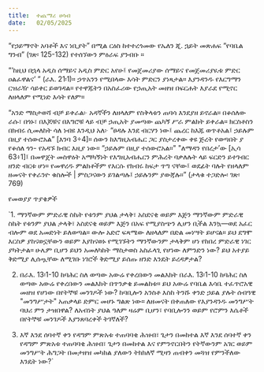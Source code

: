 ```yaml
---
title:  ተጨማሪ ሀሳብ
date:   02/05/2025
---
```


“የኃይማኖት አባቶች እና ነቢያት” በሚል ርዕስ ከተተረጎመው የኤለን ጂ. ኋይት መጽሐፍ “የባቤል ግንብ” (ገጽ፡ 125-132) የተሰኘውን ምዕራፍ ያንብቡ ።

“‘ከዚህ በኋላ አዲስ ሰማይና አዲስ ምድር አየሁ፤ የመጀመሪያው ሰማይና የመጀመሪያዪቱ ምድር ዐልፈዋልና’ ” (ራእ. 21፡1)። ኃጥአንን የሚበላው እሳት ምድርን ያነጻታል። እያንዳንዱ የእርግማን ርዝራዥ ሳይቀር ይወገዳል። የተዋጁትን በአስፈሪው የኃጢአት መዘዝ በፍርሐት እያራደ የሚኖር ለዘላለም የሚነድ እሳት የለም።

“አንድ ማስታወሻ ብቻ ይቀራል፦ አዳኛችን ለዘላለም የስቅላቱን ጠባሳ እንደያዘ ይኖራል። በቆሰለው ራሱ፣ በጎኑ፣ በእጆቹና በእግሮቹ ላይ ብቻ ኃጢአት ያመጣው ጨካኝ ሥራ ምልክት ይቀራል። ክርስቶስን በክብሩ ሲመለከት ሳለ ነብዩ እንዲህ አለ፦ “ፀዳሉ እንደ ብርሃን ነው፤ ጨረር ከእጁ ወጥቶአል፤ ኃይሉም በዚያ ተሰውሮአል” [እንባ 3÷4]። ሰውን ከእግዚአብሔር ጋር ያስታረቀው ቀዩ ጅረት የወጣበት ያ የቆሰለ ጎን- የአዳኙ ክብር እዚያ ነው። “ኃይሉም በዚያ ተሰውሮአል።" "ለማዳን የበረታ’ው [ኢሳ 63፥1]፤ በመዋጀት መስዋዕት አማካኝነት የእግዚአብሔርን ምሕረት ባቃለሉት ላይ ፍርድን ይተገብር ዘንድ ብርቱ ሆነ። የመዋረዱ ምልክቶችም የእርሱ የክብሩ ከፍታ ጥግ ናቸው፤ ወደፊት ባሉት የዘላለም ዘመናት የቀራንዮ ቁስሎች | ምስጋናውን ይገልጣሉ፤ ኃይሉንም ያውጃሉ።” (ታላቁ ተጋድሎ፡ ገጽ፡ 769)


የመወያያ ጥያቄዎች


`1. ማንኛውም ምድራዊ ስኬት የቱንም ያህል ታላቅ፣ አስደናቂ ወይም እጅን ማንኛውም ምድራዊ ስኬት የቱንም ያህል ታላቅ፣ አስደናቂ ወይም እጅን በአፍ የሚያስጭን ሊሆን ቢችል እንኳ—ወደ አፈር ብሎም ወደ አመድነት ይለወጣል። ውሎ አድሮ ፍጻሜው ለዘላለም በድል መነሣት ይሆናል። ይህ ደግሞ እርስዎ ያከናወኗቸውን ወይም እያከናወኑ የሚገኙትን ማንኛውንም ታላቅም ሆነ የከበረ ምድራዊ ነገር ያካትታል። ሁሌም ቢሆን ይህን አመለካከት ማስታወስ አስፈላጊ የሆነው ለምንድን ነው? ይህ አተያይ ቅድሚያ ሊሰጧቸው ለሚገቡ ነገሮች ቅድሚያ ይሰጡ ዘንድ እንዴት ይረዳዎታል?

2. በራእ. 13፡1-10 ከባሕር ስለ ወጣው አውሬ የቀረበውን መልእክት በራእ. 13፡1-10 ከባሕር ስለ ወጣው አውሬ የቀረበውን መልእክት በጥንቃቄ ይመልከቱ። ይህ አውሬ የባቤል እሳቤ ተፈጥሮአዊ መዘዝ የሆነው በየትኞቹ መንገዶች ነው? ከባቢሎን አንስቶ እስከ ትንሹ ቀንድ ኃይል ያሉት ሰብዓዊ "መንግሥታት" አጠቃላይ ድምር መሆኑ ግልጽ ነው። ለዘመናት በቀጠለው የእያንዳንዱ መንግሥት ባህሪ ምን ታዝበዋል? ለአብነት ያህል ዓለም ዛሬም ቢሆን፣ የባቢሎንን ወይም የሮምን እሴቶች በየትኞቹ መንገዶች እያንጸባረቀች ትገኛለች?

3. እኛ እንደ ሰባተኛ ቀን የዳግም ምጽአቱ ተጠባባቂ ሕዝብ፣ ጌታን በመከተል እኛ እንደ ሰባተኛ ቀን የዳግም ምጽአቱ ተጠባባቂ ሕዝብ፣ ጌታን በመከተል እና የምንኖርበትን የትኛውንም አገር ወይም መንግሥት ሕግጋት በመታዘዝ መካከል ያለውን ትክክለኛ ሚዛን ጠብቀን መጓዝ የምንችለው እንዴት ነው?`